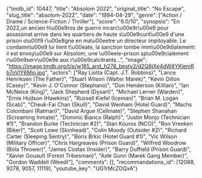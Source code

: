 {"tmdb_id": 10447, "title": "Absolom 2022", "original_title": "No Escape", "slug_title": "absolom-2022", "date": "1994-04-29", "genre": ["Action / Drame / Science-Fiction / Thriller"], "score": "6.0/10", "synopsis": "En 2022,un ancien h\u00e9ros de guerre incarc\u00e9r\u00e9 pour assassinat arrive dans les quartiers de haute s\u00e9curit\u00e9 d'une prison o\u00f9 r\u00e8gne en ma\u00eetre un directeur impitoyable. Le condamn\u00e9 lui tient t\u00eate, la sanction tombe imm\u00e9diatement: il est envoy\u00e9 sur Absolom, une \u00eele-prison sp\u00e9cialement r\u00e9serv\u00e9e aux r\u00e9calcitrants...", "image": "https://image.tmdb.org/t/p/w185_and_h278_bestv2/d2Q8jXe4dW4YKlemRb7oVlY6Msj.jpg", "actors": ["Ray Liotta (Capt. J.T. Robbins)", "Lance Henriksen (The Father)", "Stuart Wilson (Walter Marek)", "Kevin Dillon (Casey)", "Kevin J. O'Connor (Stephano)", "Don Henderson (Killian)", "Ian McNeice (King)", "Jack Shepherd (Dysart)", "Michael Lerner (Warden)", "Ernie Hudson (Hawkins)", "Russell Kiefel (Iceman)", "Brian M. Logan (Scab)", "Cheuk-Fai Chan (Skull)", "David Wenham (Hotel Guard)", "Machs Colombani (Ratman)", "David Argue (Cellmate)", "Stephen Shanahan (Screaming Inmate)", "Dominic Bianco (Ralph)", "Justin Monjo (Technician #1)", "Brandon Burke (Technician #2)", "Stan Kouros (NCO)", "Ron Vreeken (Biker)", "Scott Lowe (Skinhead)", "Colin Moody (Outsider #2)", "Richard Carter (Sleeping Sentry)", "Boris Brkic (Hotel Guard #1)", "Vic Wilson (Military Officer)", "Chris Hargreaves (Prison Guard)", "Wilfred Woodrow (Bola Thrower)", "James Costas (Insider)", "Barry Duffield (Prison Guard)", "Xavier Gouault (Forest Tribesman)", "Axle Gunn (Marek Gang Member)", "Gordon Waddell (Weed)"], "comments": [], "recommandations_id": [12088, 9278, 9057, 11119], "youtube_key": "UG1rMcZDQxA"}